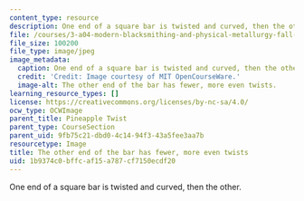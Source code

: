 ```yaml
---
content_type: resource
description: One end of a square bar is twisted and curved, then the other.
file: /courses/3-a04-modern-blacksmithing-and-physical-metallurgy-fall-2008/1b9374c0bffcaf15a787cf7150ecdf20_104.jpg
file_size: 100200
file_type: image/jpeg
image_metadata:
  caption: One end of a square bar is twisted and curved, then the other.
  credit: 'Credit: Image courtesy of MIT OpenCourseWare.'
  image-alt: The other end of the bar has fewer, more even twists.
learning_resource_types: []
license: https://creativecommons.org/licenses/by-nc-sa/4.0/
ocw_type: OCWImage
parent_title: Pineapple Twist
parent_type: CourseSection
parent_uid: 9fb75c21-dbd0-4c14-94f3-43a5fee3aa7b
resourcetype: Image
title: The other end of the bar has fewer, more even twists
uid: 1b9374c0-bffc-af15-a787-cf7150ecdf20
---
```

One end of a square bar is twisted and curved, then the other.
